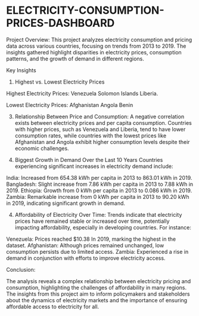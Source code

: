 # ELECTRICITY-CONSUMPTION-PRICES-DASHBOARD
Project Overview:
This project analyzes electricity consumption and pricing data across various countries, focusing on trends from 2013 to 2019. The insights gathered highlight disparities in electricity prices, consumption patterns, and the growth of demand in different regions.

Key Insights
1. Highest vs. Lowest Electricity Prices
   
Highest Electricity Prices:
Venezuela 
Solomon Islands
Liberia.

Lowest Electricity Prices:
Afghanistan 
Angola 
Benin 

3. Relationship Between Price and Consumption:
A negative correlation exists between electricity prices and per capita consumption. Countries with higher prices, such as Venezuela and Liberia, tend to have lower consumption rates, while countries with the lowest prices like Afghanistan and Angola exhibit higher consumption levels despite their economic challenges.

4. Biggest Growth in Demand Over the Last 10 Years
Countries experiencing significant increases in electricity demand include:

India: Increased from 654.38 kWh per capita in 2013 to 863.01 kWh in 2019.
Bangladesh: Slight increase from 7.86 kWh per capita in 2013 to 7.88 kWh in 2019.
Ethiopia: Growth from 0 kWh per capita in 2013 to 0.086 kWh in 2019.
Zambia: Remarkable increase from 0 kWh per capita in 2013 to 90.20 kWh in 2019, indicating significant growth in demand.

4. Affordability of Electricity Over Time:
Trends indicate that electricity prices have remained stable or increased over time, potentially impacting affordability, especially in developing countries. For instance:

Venezuela: Prices reached $10.38
In 2019, marking the highest in the dataset.
Afghanistan: Although prices remained unchanged, low consumption persists due to limited access.
Zambia: Experienced a rise in demand in conjunction with efforts to improve electricity access.

Conclusion:

The analysis reveals a complex relationship between electricity pricing and consumption, highlighting the challenges of affordability in many regions. The insights from this project aim to inform policymakers and stakeholders about the dynamics of electricity markets and the importance of ensuring affordable access to electricity for all.
